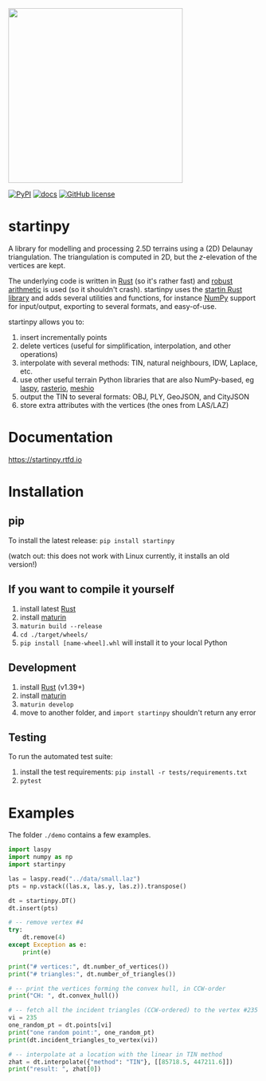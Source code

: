 
<img src="docs/figs/polyscope.jpg" width="350">

[![PyPI](https://img.shields.io/pypi/v/startinpy?style=for-the-badge)](https://pypi.org/project/startinpy/) [![docs](https://img.shields.io/badge/docs-startinpy.rtfd.io-brightgreen?style=for-the-badge)](https://startinpy.rtfd.io/) [![GitHub license](https://img.shields.io/github/license/hugoledoux/startinpy?style=for-the-badge)](https://github.com/hugoledoux/startinpy/blob/master/LICENSE)

startinpy
=========

A library for modelling and processing 2.5D terrains using a (2D) Delaunay triangulation.
The triangulation is computed in 2D, but the *z*-elevation of the vertices are kept.

The underlying code is written in [Rust](https://www.rust-lang.org/) (so it's rather fast) and [robust arithmetic](https://crates.io/crates/robust) is used (so it shouldn't crash).
startinpy uses the [startin Rust library](https://github.com/hugoledoux/startin) and adds several utilities and functions, for instance [NumPy](https://numpy.org/) support for input/output, exporting to several formats, and easy-of-use.

startinpy allows you to:

  1. insert incrementally points
  2. delete vertices (useful for simplification, interpolation, and other operations)
  3. interpolate with several methods: TIN, natural neighbours, IDW, Laplace, etc.
  4. use other useful terrain Python libraries that are also NumPy-based, eg [laspy](https://laspy.readthedocs.io), [rasterio](https://rasterio.readthedocs.io), [meshio](https://github.com/nschloe/meshio)
  5. output the TIN to several formats: OBJ, PLY, GeoJSON, and CityJSON
  6. store extra attributes with the vertices (the ones from LAS/LAZ)

Documentation
=============

<https://startinpy.rtfd.io>

Installation
============

pip
---

To install the latest release: `pip install startinpy`

(watch out: this does not work with Linux currently, it installs an old version!)

If you want to compile it yourself
----------------------------------

  1. install latest [Rust](https://www.rust-lang.org/)
  2. install [maturin](https://github.com/PyO3/maturin)
  3. `maturin build --release`
  4. `cd ./target/wheels/`
  5. `pip install [name-wheel].whl` will install it to your local Python

Development
-----------

  1. install [Rust](https://www.rust-lang.org/) (v1.39+)
  2. install [maturin](https://github.com/PyO3/maturin)
  3. `maturin develop`
  4. move to another folder, and `import startinpy` shouldn't return any error

Testing
-------

To run the automated test suite:

 1. install the test requirements: `pip install -r tests/requirements.txt`
 2. `pytest`

Examples
========

The folder `./demo` contains a few examples.

```python
import laspy
import numpy as np
import startinpy

las = laspy.read("../data/small.laz")
pts = np.vstack((las.x, las.y, las.z)).transpose()

dt = startinpy.DT()
dt.insert(pts)

# -- remove vertex #4
try:
    dt.remove(4)
except Exception as e:
    print(e)

print("# vertices:", dt.number_of_vertices())
print("# triangles:", dt.number_of_triangles())

# -- print the vertices forming the convex hull, in CCW-order
print("CH: ", dt.convex_hull())

# -- fetch all the incident triangles (CCW-ordered) to the vertex #235
vi = 235
one_random_pt = dt.points[vi]
print("one random point:", one_random_pt)
print(dt.incident_triangles_to_vertex(vi))

# -- interpolate at a location with the linear in TIN method
zhat = dt.interpolate({"method": "TIN"}, [[85718.5, 447211.6]])
print("result: ", zhat[0])

```
